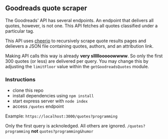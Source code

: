 ## Goodreads quote scraper

The Goodreads' API has several endpoints. An endpoint that delivers all quotes, however, is not one. This API fetches all quotes classified under a particular tag.

This API uses [cheerio](https://cheerio.js.org/) to recursively scrape quote results pages and delievers a JSON file containing quotes, authors, and an attribution link.

Making API calls this way is already **very slllllooooowwww**. So only the first 300 quotes (or less) are delivered per query. You may change this by adjusting the `limitFloor` value within the `getGoodreadsQuotes` module.

### Instructions

- clone this repo
- install dependencies using `npm install`
- start express server with `node index`
- access `/quotes` endpoint

Example: `https://localhost:3000/quotes?programming`

Only the first query is acknoledged. All others are ignored.
`/quotes?programming` **not** `quotes?programming&humor`
